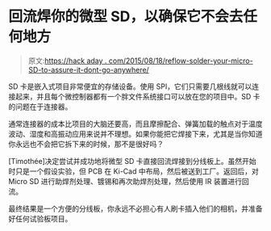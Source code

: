 # 回流焊你的微型 SD，以确保它不会去任何地方

> 原文:[https://hack aday . com/2015/08/18/reflow-solder-your-micro-SD-to-assure-it-dont-go-anywhere/](https://hackaday.com/2015/08/18/reflow-solder-your-micro-sd-to-ensure-it-doesnt-go-anywhere/)

SD 卡是嵌入式项目非常便宜的存储设备。使用 SPI，它们只需要几根线就可以连接起来，并且每个微控制器都有一个胖文件系统接口可以放在您的项目中。SD 卡的问题在于连接器。

通常连接器的成本比项目的大脑还要高，而且摩擦配合、弹簧加载的触点对于温度波动、湿度和高振动应用来说并不理想。如果你能把它焊接下来，尤其是当你知道你永远也不会把它拆下来的时候，那不是很好吗？

[Timothée]决定尝试并成功地将微型 SD 卡直接回流焊接到分线板上。虽然开始时只是一个假设实验，但 PCB 在 Ki-Cad 中布局，然后被送到工厂。返回后，对 Micro SD 进行助焊剂处理、镀锡和再次助焊剂处理，然后使用 IR 装置进行回流。

最终结果是一个方便的分线板，你永远不必担心有人刷卡插入他们的相机，并准备好任何试验板项目。